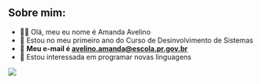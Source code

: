 ## Sobre mim:

- 🍋‍🟩 Olá, meu eu nome é Amanda Avelino
- 🍓 Estou no meu primeiro ano do Curso de Desinvolvimento de Sistemas 
- 🍋 **Meu e-mail é avelino.amanda@escola.pr.gov.br**
- 🍇 Estou interessada em programar novas linguagens

[![](https://img.shields.io/badge/Instagram-E4405F?style=for-the-badge&logo=instagram&logoColor=white)](https://www.instagram.com/amanda_aveb)
